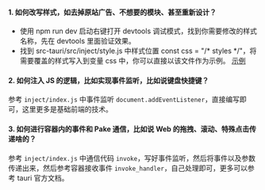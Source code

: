 #### 1. 如何改写样式，如去掉原站广告、不想要的模块、甚至重新设计？

- 使用 npm run dev 启动右键打开 devtools 调试模式，找到你需要修改的样式名称，先在 devtools 里面验证效果。
- 找到 src-tauri/src/inject/style.js 中样式位置 const css = "/* styles */"，将需要覆盖的样式写入到变量 css 中，你可以直接以该文件作为示例。
[示例](https://github.com/tw93/Pake/blob/master/src-tauri/src/inject/style.js)

#### 2. 如何注入 JS 的逻辑，比如实现事件监听，比如说键盘快捷键？

参考 `inject/index.js` 中事件监听 `document.addEventListener`，直接编写即可，这里更多是基础前端的技术。

#### 3. 如何进行容器内的事件和 Pake 通信，比如说 Web 的拖拽、滚动、特殊点击传递啥的？

参考 `inject/index.js` 中通信代码 `invoke`，写好事件监听，然后将事件以及参数传递出来，然后参考容器接收事件 `invoke_handler`，自己处理即可，更多可以参考 tauri 官方文档。